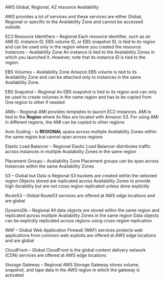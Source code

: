 AWS Global, Regional, AZ resource Availability


AWS provides a lot of services and these services are either Global, Regional or specific to the Availability Zone and cannot be accessed outside. 

EC2
Resource Identifiers – Regional
Each resource identifier, such as an AMI ID, instance ID, EBS volume ID, or EBS snapshot ID, is tied to its region and can be used only in the region where you created the resource.
Instances – Availability Zone
An instance is tied to the Availability Zones in which you launched it. However, note that its instance ID is tied to the region.



EBS Volumes – Availability Zone
Amazon EBS volume is tied to its Availability Zone and can be attached only to instances in the same Availability Zone.

EBS Snapshot – Regional
An EBS snapshot is tied to its region and can only be used to create volumes in the same region and has to be copied from One region to other if needed

AMIs – Regional
AMI provides templates to launch EC2 instances.
AMI is tied to the **Region** where its files are located with Amazon S3. For using AMI in different regions, the AMI can be copied to other regions

Auto Scaling - is **REGIONAL** spans across multiple Availability Zones within the same region but cannot span across regions

Elastic Load Balancer – Regional
Elastic Load Balancer distributes traffic across instances in multiple Availability Zones in the same region

Placement Groups – Availability Zone
Placement groups can be span across Instances within the same Availability Zones


S3 – Global but Data is Regional
S3 buckets are created within the selected region
Objects stored are replicated across Availability Zones to provide high durability but are not cross region replicated unless done explicitly

Route53 – Global
Route53 services are offered at AWS edge locations and are global

DynamoDb – Regional
All data objects are stored within the same region and replicated across multiple Availability Zones in the same region
Data objects can be explicitly replicated across regions using cross-region replication

WAF – Global
Web Application Firewall (WAF) services protects web applications from common web exploits are offered at AWS edge locations and are global

CloudFront – Global
CloudFront is the global content delivery network (CDN) services are offered at AWS edge locations

Storage Gateway – Regional
AWS Storage Gateway stores volume, snapshot, and tape data in the AWS region in which the gateway is activated











